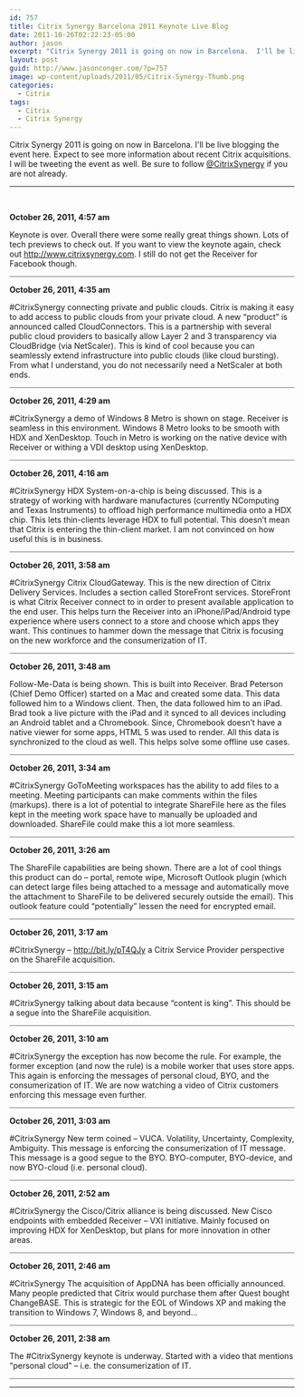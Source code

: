 ```yaml
---
id: 757
title: Citrix Synergy Barcelona 2011 Keynote Live Blog
date: 2011-10-26T02:22:23-05:00
author: jason
excerpt: "Citrix Synergy 2011 is going on now in Barcelona.  I'll be live blogging the event here.  Expect to see more information about recent Citrix acquisitions."
layout: post
guid: http://www.jasonconger.com/?p=757
image: wp-content/uploads/2011/05/Citrix-Synergy-Thumb.png
categories:
  - Citrix
tags:
  - Citrix
  - Citrix Synergy
---
```

Citrix Synergy 2011 is going on now in Barcelona. I'll be live blogging the event here. Expect to see more information about recent Citrix acquisitions. I will be tweeting the event as well. Be sure to follow <a href="http://twitter.com/#!/CitrixSynergy" target="_blank" rel="noopener">@CitrixSynergy</a> if you are not already.<!--more-->

<hr />

&nbsp;
<div id="liveblog-757">
<div id="liveblog-entry-780">

<strong>October 26, 2011, 4:57 am</strong>

Keynote is over. Overall there were some really great things shown. Lots of tech previews to check out. If you want to view the keynote again, check out <a href="http://www.citrixsynergy.com" target="_blank" rel="noopener">http://www.citrixsynergy.com</a>. I still do not get the Receiver for Facebook though.
<div style="width: 100%; height: 1px; background-color: #6f6f6f; margin-bottom: 3px;"></div>
</div>
<div id="liveblog-entry-779">

<strong>October 26, 2011, 4:35 am</strong>

#CitrixSynergy connecting private and public clouds. Citrix is making it easy to add access to public clouds from your private cloud. A new “product” is announced called CloudConnectors. This is a partnership with several public cloud providers to basically allow Layer 2 and 3 transparency via CloudBridge (via NetScaler). This is kind of cool because you can seamlessly extend infrastructure into public clouds (like cloud bursting). From what I understand, you do not necessarily need a NetScaler at both ends.
<div style="width: 100%; height: 1px; background-color: #6f6f6f; margin-bottom: 3px;"></div>
</div>
<div id="liveblog-entry-778">

<strong>October 26, 2011, 4:29 am</strong>

#CitrixSynergy a demo of Windows 8 Metro is shown on stage. Receiver is seamless in this environment. Windows 8 Metro looks to be smooth with HDX and XenDesktop. Touch in Metro is working on the native device with Receiver or withing a VDI desktop using XenDesktop.
<div style="width: 100%; height: 1px; background-color: #6f6f6f; margin-bottom: 3px;"></div>
</div>
<div id="liveblog-entry-777">

<strong>October 26, 2011, 4:16 am</strong>

#CitrixSynergy HDX System-on-a-chip is being discussed. This is a strategy of working with hardware manufactures (currently NComputing and Texas Instruments) to offload high performance multimedia onto a HDX chip. This lets thin-clients leverage HDX to full potential. This doesn’t mean that Citrix is entering the thin-client market. I am not convinced on how useful this is in business.
<div style="width: 100%; height: 1px; background-color: #6f6f6f; margin-bottom: 3px;"></div>
</div>
<div id="liveblog-entry-776">

<strong>October 26, 2011, 3:58 am</strong>

#CitrixSynergy Citrix CloudGateway. This is the new direction of Citrix Delivery Services. Includes a section called StoreFront services. StoreFront is what Citrix Receiver connect to in order to present available application to the end user. This helps turn the Receiver into an iPhone/iPad/Android type experience where users connect to a store and choose which apps they want. This continues to hammer down the message that Citrix is focusing on the new workforce and the consumerization of IT.
<div style="width: 100%; height: 1px; background-color: #6f6f6f; margin-bottom: 3px;"></div>
</div>
<div id="liveblog-entry-775">

<strong>October 26, 2011, 3:48 am</strong>

Follow-Me-Data is being shown. This is built into Receiver. Brad Peterson (Chief Demo Officer) started on a Mac and created some data. This data followed him to a Windows client. Then, the data followed him to an iPad. Brad took a live picture with the iPad and it synced to all devices including an Android tablet and a Chromebook. Since, Chromebook doesn’t have a native viewer for some apps, HTML 5 was used to render. All this data is synchronized to the cloud as well. This helps solve some offline use cases.
<div style="width: 100%; height: 1px; background-color: #6f6f6f; margin-bottom: 3px;"></div>
</div>
<div id="liveblog-entry-774">

<strong>October 26, 2011, 3:34 am</strong>

#CitrixSynergy GoToMeeting workspaces has the ability to add files to a meeting. Meeting participants can make comments within the files (markups). there is a lot of potential to integrate ShareFile here as the files kept in the meeting work space have to manually be uploaded and downloaded. ShareFile could make this a lot more seamless.
<div style="width: 100%; height: 1px; background-color: #6f6f6f; margin-bottom: 3px;"></div>
</div>
<div id="liveblog-entry-773">

<strong>October 26, 2011, 3:26 am</strong>

The ShareFile capabilities are being shown. There are a lot of cool things this product can do – portal, remote wipe, Microsoft Outlook plugin (which can detect large files being attached to a message and automatically move the attachment to ShareFile to be delivered securely outside the email). This outlook feature could “potentially” lessen the need for encrypted email.
<div style="width: 100%; height: 1px; background-color: #6f6f6f; margin-bottom: 3px;"></div>
</div>
<div id="liveblog-entry-772">

<strong>October 26, 2011, 3:17 am</strong>

#CitrixSynergy – <a href="http://bit.ly/pT4QJy">http://bit.ly/pT4QJy</a> a Citrix Service Provider perspective on the ShareFile acquisition.
<div style="width: 100%; height: 1px; background-color: #6f6f6f; margin-bottom: 3px;"></div>
</div>
<div id="liveblog-entry-771">

<strong>October 26, 2011, 3:15 am</strong>

#CitrixSynergy talking about data because “content is king”. This should be a segue into the ShareFile acquisition.
<div style="width: 100%; height: 1px; background-color: #6f6f6f; margin-bottom: 3px;"></div>
</div>
<div id="liveblog-entry-770">

<strong>October 26, 2011, 3:10 am</strong>

#CitrixSynergy the exception has now become the rule. For example, the former exception (and now the rule) is a mobile worker that uses store apps. This again is enforcing the messages of personal cloud, BYO, and the consumerization of IT. We are now watching a video of Citrix customers enforcing this message even further.
<div style="width: 100%; height: 1px; background-color: #6f6f6f; margin-bottom: 3px;"></div>
</div>
<div id="liveblog-entry-769">

<strong>October 26, 2011, 3:03 am</strong>

#CitrixSynergy New term coined – VUCA. Volatility, Uncertainty, Complexity, Ambiguity. This message is enforcing the consumerization of IT message. This message is a good segue to the BYO. BYO-computer, BYO-device, and now BYO-cloud (i.e. personal cloud).
<div style="width: 100%; height: 1px; background-color: #6f6f6f; margin-bottom: 3px;"></div>
</div>
<div id="liveblog-entry-768">

<strong>October 26, 2011, 2:52 am</strong>

#CitrixSynergy the Cisco/Citrix alliance is being discussed. New Cisco endpoints with embedded Receiver – VXI initiative. Mainly focused on improving HDX for XenDesktop, but plans for more innovation in other areas.
<div style="width: 100%; height: 1px; background-color: #6f6f6f; margin-bottom: 3px;"></div>
</div>
<div id="liveblog-entry-766">

<strong>October 26, 2011, 2:46 am</strong>

#CitrixSynergy The acquisition of AppDNA has been officially announced. Many people predicted that Citrix would purchase them after Quest bought ChangeBASE. This is strategic for the EOL of Windows XP and making the transition to Windows 7, Windows 8, and beyond…
<div style="width: 100%; height: 1px; background-color: #6f6f6f; margin-bottom: 3px;"></div>
</div>
<div id="liveblog-entry-764">

<strong>October 26, 2011, 2:38 am</strong>

The #CitrixSynergy keynote is underway. Started with a video that mentions “personal cloud” – i.e. the consumerization of IT.
<div style="width: 100%; height: 1px; background-color: #6f6f6f; margin-bottom: 3px;"></div>
</div>
</div>

<hr />

&nbsp;